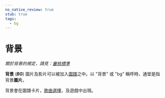 ```yaml
---
no_native_review: true
stub: true
tags:
  - bg
---
```


# 背景

*關於背景的規定，請見：[審核標準](/wiki/Ranking_criteria)*

**背景** (***BG***) 圖片及影片可以被加入[圖譜](/wiki/Beatmap)之中。以 "背景" 或 "bg" 稱呼時，通堂是指背景**圖片**。

背景會在圖譜卡片，[歌曲選擇](/wiki/Client/Interface#song-select)，及遊戲中出現。
